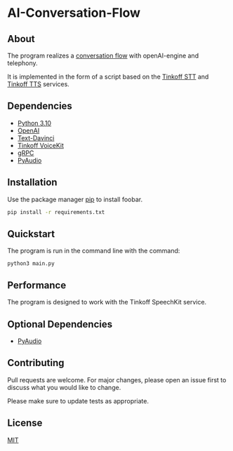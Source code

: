 # AI-Conversation-Flow


## About

The program realizes a [conversation flow](https://www.acrwebsite.org/volumes/7030/volumes/v11/NA-11) with openAI-engine and telephony. 

It is implemented in the form of a script based on the [Tinkoff STT](https://tinkoff.ru/developer/speechkit/) and [Tinkoff TTS](https://tinkoff.ru/developer/speechkit/) services.

## Dependencies

- [Python 3.10](https://www.python.org/downloads/)
- [OpenAI](https://openai.com/)
- [Text-Davinci](https://openai.com/blog/davinci/)
- [Tinkoff VoiceKit](https://tinkoff.ru/developer/speechkit/)
- [gRPC](https://grpc.io/)
- [PyAudio](https://pypi.org/project/PyAudio/)

## Installation

Use the package manager [pip](https://pip.pypa.io/en/stable/) to install foobar.

```bash
pip install -r requirements.txt
```

## Quickstart

The program is run in the command line with the command:

```
python3 main.py
```

## Performance

The program is designed to work with the Tinkoff SpeechKit service.

## Optional Dependencies

- [PyAudio](https://pypi.org/project/PyAudio/)

## Contributing

Pull requests are welcome. For major changes, please open an issue first to discuss what you would like to change.

Please make sure to update tests as appropriate.

## License

[MIT](https://choosealicense.com/licenses/mit/)
